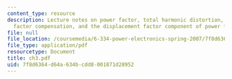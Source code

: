 ```yaml
---
content_type: resource
description: Lecture notes on power factor, total harmonic distortion, passive power
  factor compensation, and the displacement factor component of power factor.
file: null
file_location: /coursemedia/6-334-power-electronics-spring-2007/7f8d6364d64a634bcdd8001871d28952_ch3.pdf
file_type: application/pdf
resourcetype: Document
title: ch3.pdf
uid: 7f8d6364-d64a-634b-cdd8-001871d28952
---
```

